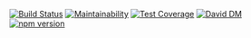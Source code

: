 [![Build Status](https://travis-ci.org/docket-fyi/docket.js.svg?branch=master)](https://travis-ci.org/docket-fyi/docket.js)
[![Maintainability](https://api.codeclimate.com/v1/badges/161f89c344f1bf7618f5/maintainability)](https://codeclimate.com/github/docket-fyi/docket.js/maintainability)
[![Test Coverage](https://api.codeclimate.com/v1/badges/161f89c344f1bf7618f5/test_coverage)](https://codeclimate.com/github/docket-fyi/docket.js/test_coverage)
[![David DM](https://david-dm.org/docket-fyi/docket.js.svg)](https://david-dm.org)
[![npm version](https://badge.fury.io/js/%40docket%2Fdocket.js.svg)](https://badge.fury.io/js/%40docket%2Fdocket.js)
